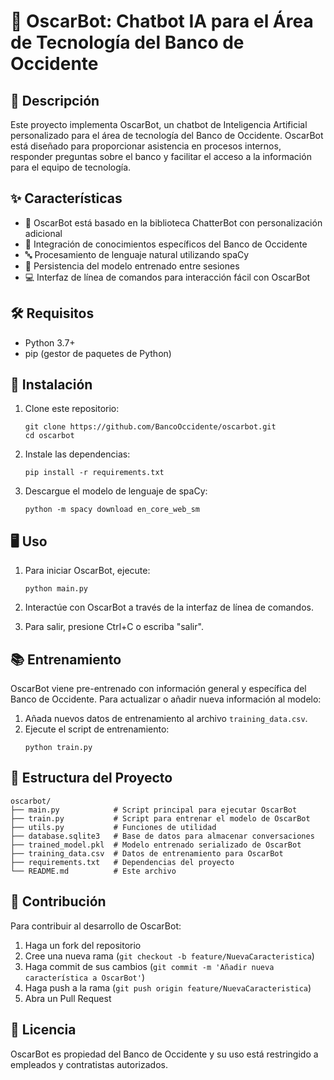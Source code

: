 # 🤖 OscarBot: Chatbot IA para el Área de Tecnología del Banco de Occidente

## 📝 Descripción
Este proyecto implementa OscarBot, un chatbot de Inteligencia Artificial personalizado para el área de tecnología del Banco de Occidente. OscarBot está diseñado para proporcionar asistencia en procesos internos, responder preguntas sobre el banco y facilitar el acceso a la información para el equipo de tecnología.

## ✨ Características
- 🧠 OscarBot está basado en la biblioteca ChatterBot con personalización adicional
- 🏦 Integración de conocimientos específicos del Banco de Occidente
- 🔤 Procesamiento de lenguaje natural utilizando spaCy
- 💾 Persistencia del modelo entrenado entre sesiones
- 💻 Interfaz de línea de comandos para interacción fácil con OscarBot

## 🛠️ Requisitos
- Python 3.7+
- pip (gestor de paquetes de Python)

## 🚀 Instalación

1. Clone este repositorio:
   ```
   git clone https://github.com/BancoOccidente/oscarbot.git
   cd oscarbot
   ```

2. Instale las dependencias:
   ```
   pip install -r requirements.txt
   ```

3. Descargue el modelo de lenguaje de spaCy:
   ```
   python -m spacy download en_core_web_sm
   ```

## 🖥️ Uso

1. Para iniciar OscarBot, ejecute:
   ```
   python main.py
   ```

2. Interactúe con OscarBot a través de la interfaz de línea de comandos.

3. Para salir, presione Ctrl+C o escriba "salir".

## 📚 Entrenamiento

OscarBot viene pre-entrenado con información general y específica del Banco de Occidente. Para actualizar o añadir nueva información al modelo:

1. Añada nuevos datos de entrenamiento al archivo `training_data.csv`.
2. Ejecute el script de entrenamiento:
   ```
   python train.py
   ```

## 📁 Estructura del Proyecto
```
oscarbot/
├── main.py            # Script principal para ejecutar OscarBot
├── train.py           # Script para entrenar el modelo de OscarBot
├── utils.py           # Funciones de utilidad
├── database.sqlite3   # Base de datos para almacenar conversaciones
├── trained_model.pkl  # Modelo entrenado serializado de OscarBot
├── training_data.csv  # Datos de entrenamiento para OscarBot
├── requirements.txt   # Dependencias del proyecto
└── README.md          # Este archivo
```

## 🤝 Contribución
Para contribuir al desarrollo de OscarBot:
1. Haga un fork del repositorio
2. Cree una nueva rama (`git checkout -b feature/NuevaCaracteristica`)
3. Haga commit de sus cambios (`git commit -m 'Añadir nueva característica a OscarBot'`)
4. Haga push a la rama (`git push origin feature/NuevaCaracteristica`)
5. Abra un Pull Request
   

## 📜 Licencia
OscarBot es propiedad del Banco de Occidente y su uso está restringido a empleados y contratistas autorizados.
